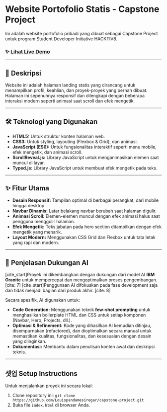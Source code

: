 # Website Portofolio Statis - Capstone Project

Ini adalah website portofolio pribadi yang dibuat sebagai Capstone Project untuk program Student Developer Initiative HACKTIV8.

### ✨ [Lihat Live Demo](https://louis-siregar-portfolio.netlify.app/)

---

## 📜 Deskripsi
Website ini adalah halaman landing statis yang dirancang untuk menampilkan profil, keahlian, dan proyek-proyek yang pernah dibuat. Halaman ini sepenuhnya responsif dan dilengkapi dengan beberapa interaksi modern seperti animasi saat scroll dan efek mengetik.

---

## 🛠️ Teknologi yang Digunakan
* **HTML5:** Untuk struktur konten halaman web.
* **CSS3:** Untuk styling, layouting (Flexbox & Grid), dan animasi.
* **JavaScript (ES6):** Untuk fungsionalitas interaktif seperti menu mobile, efek mengetik, dan animasi scroll.
* **ScrollReveal.js:** Library JavaScript untuk menganimasikan elemen saat muncul di layar.
* **Typed.js:** Library JavaScript untuk membuat efek mengetik pada teks.

---

## ✨ Fitur Utama
* **Desain Responsif:** Tampilan optimal di berbagai perangkat, dari mobile hingga desktop.
* **Navbar Dinamis:** Latar belakang navbar berubah saat halaman digulir.
* **Animasi Scroll:** Elemen-elemen muncul dengan efek animasi halus saat pengguna menggulir halaman.
* **Efek Mengetik:** Teks jabatan pada hero section ditampilkan dengan efek mengetik yang menarik.
* **Layout Modern:** Menggunakan CSS Grid dan Flexbox untuk tata letak yang rapi dan modern.

---

## 🤖 Penjelasan Dukungan AI
[cite_start]Proyek ini dikembangkan dengan dukungan dari model AI **IBM Granite** untuk mempercepat dan mengoptimalkan proses pengembangan. [cite: 7] [cite_start]Penggunaan AI difokuskan pada fase development saja dan tidak menjadi bagian dari produk akhir. [cite: 8]

Secara spesifik, AI digunakan untuk:
* **Code Generation:** Menggunakan teknik **few-shot prompting** untuk menghasilkan boilerplate HTML dan CSS untuk setiap komponen (Navbar, Hero, Projects, dll.).
* **Optimasi & Refinement:** Kode yang dihasilkan AI kemudian ditinjau, disempurnakan (refactored), dan dioptimalkan secara manual untuk memastikan kualitas, fungsionalitas, dan kesesuaian dengan desain yang diinginkan.
* **Dokumentasi:** Membantu dalam penulisan konten awal dan deskripsi teknis.

---

## 셋업 Setup Instructions
Untuk menjalankan proyek ini secara lokal:
1.  Clone repository ini: `git clone https://github.com/Louispandamesiregar/capstone-project.git`
2.  Buka file `index.html` di browser Anda.
